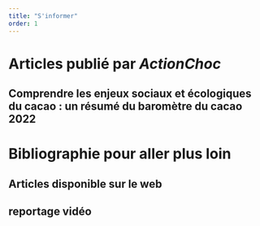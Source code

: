 ```yaml
---
title: "S'informer"
order: 1
---
```

# Articles publié par _ActionChoc_

## Comprendre les enjeux sociaux et écologiques du cacao : un résumé du baromètre du cacao 2022

# Bibliographie pour aller plus loin

## Articles disponible sur le web

## reportage vidéo 